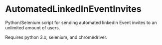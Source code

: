 # AutomatedLinkedInEventInvites
Python/Selenium script for sending automated linkedIn Event invites to an unlimited amount of users.


Requires python 3.x, selenium, and chromedriver.
